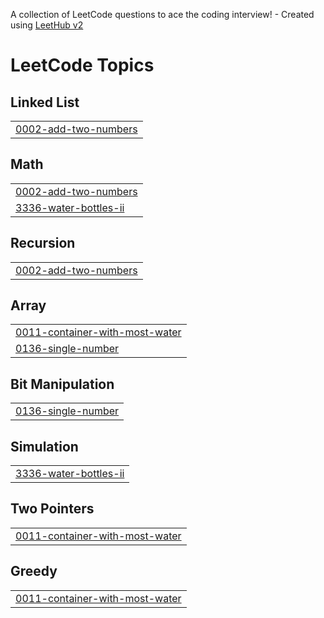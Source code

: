 A collection of LeetCode questions to ace the coding interview! - Created using [LeetHub v2](https://github.com/arunbhardwaj/LeetHub-2.0)
<!---LeetCode Topics Start-->
# LeetCode Topics
## Linked List
|  |
| ------- |
| [0002-add-two-numbers](https://github.com/nandinimadavi2504-stack/My-project/tree/master/0002-add-two-numbers) |
## Math
|  |
| ------- |
| [0002-add-two-numbers](https://github.com/nandinimadavi2504-stack/My-project/tree/master/0002-add-two-numbers) |
| [3336-water-bottles-ii](https://github.com/nandinimadavi2504-stack/My-project/tree/master/3336-water-bottles-ii) |
## Recursion
|  |
| ------- |
| [0002-add-two-numbers](https://github.com/nandinimadavi2504-stack/My-project/tree/master/0002-add-two-numbers) |
## Array
|  |
| ------- |
| [0011-container-with-most-water](https://github.com/nandinimadavi2504-stack/My-project/tree/master/0011-container-with-most-water) |
| [0136-single-number](https://github.com/nandinimadavi2504-stack/My-project/tree/master/0136-single-number) |
## Bit Manipulation
|  |
| ------- |
| [0136-single-number](https://github.com/nandinimadavi2504-stack/My-project/tree/master/0136-single-number) |
## Simulation
|  |
| ------- |
| [3336-water-bottles-ii](https://github.com/nandinimadavi2504-stack/My-project/tree/master/3336-water-bottles-ii) |
## Two Pointers
|  |
| ------- |
| [0011-container-with-most-water](https://github.com/nandinimadavi2504-stack/My-project/tree/master/0011-container-with-most-water) |
## Greedy
|  |
| ------- |
| [0011-container-with-most-water](https://github.com/nandinimadavi2504-stack/My-project/tree/master/0011-container-with-most-water) |
<!---LeetCode Topics End-->
